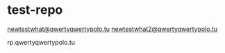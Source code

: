 # test-repo

newtestwhat@qwertyqwertypolo.tu
newtestwhat2@qwertyqwertypolo.tu

rp.qwertyqwertypolo.tu
